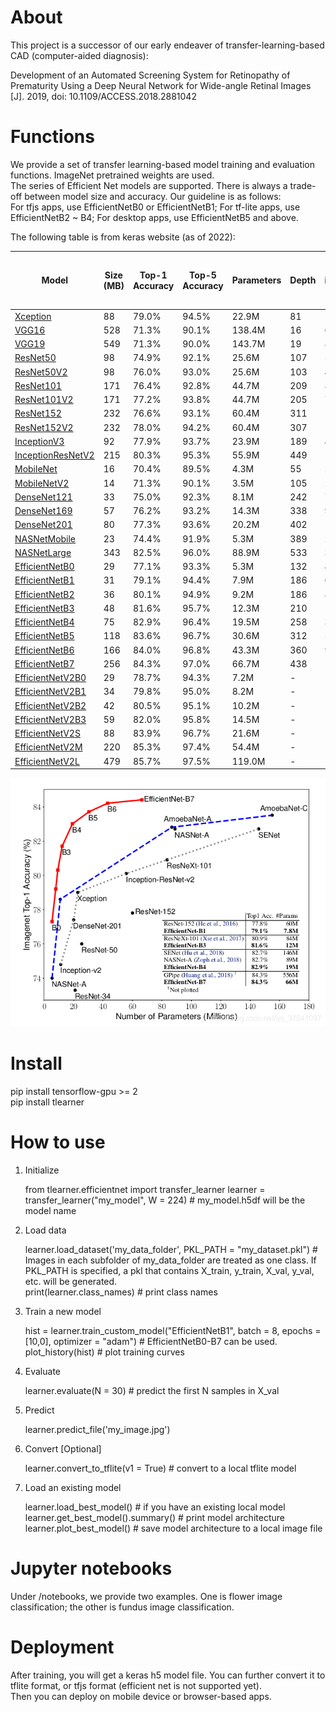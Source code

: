 # About

This project is a successor of our early endeaver of transfer-learning-based CAD (computer-aided diagnosis):   
    
<p>Development of an Automated Screening System for Retinopathy of Prematurity Using a Deep Neural Network for Wide-angle Retinal Images [J]. 2019, doi: 10.1109/ACCESS.2018.2881042</p>


# Functions

We provide a set of transfer learning-based model training and evaluation functions. ImageNet pretrained weights are used.   
The series of Efficient Net models are supported. 
There is always a trade-off between model size and accuracy. Our guideline is as follows:     
For tfjs apps, use EfficientNetB0 or EfficientNetB1; For tf-lite apps, use EfficientNetB2 ~ B4; For desktop apps, use EfficientNetB5 and above. 

The following table is from keras website (as of 2022):
<table>
<thead>
<tr>
<th>Model</th>
<th>Size (MB)</th>
<th>Top-1 Accuracy</th>
<th>Top-5 Accuracy</th>
<th>Parameters</th>
<th>Depth</th>
<th>Time (ms) per inference step (CPU)</th>
<th>Time (ms) per inference step (GPU)</th>
</tr>
</thead>
<tbody>
<tr>
<td><a href="xception">Xception</a></td>
<td>88</td>
<td>79.0%</td>
<td>94.5%</td>
<td>22.9M</td>
<td>81</td>
<td>109.4</td>
<td>8.1</td>
</tr>
<tr>
<td><a href="vgg/#vgg16-function">VGG16</a></td>
<td>528</td>
<td>71.3%</td>
<td>90.1%</td>
<td>138.4M</td>
<td>16</td>
<td>69.5</td>
<td>4.2</td>
</tr>
<tr>
<td><a href="vgg/#vgg19-function">VGG19</a></td>
<td>549</td>
<td>71.3%</td>
<td>90.0%</td>
<td>143.7M</td>
<td>19</td>
<td>84.8</td>
<td>4.4</td>
</tr>
<tr>
<td><a href="resnet/#resnet50-function">ResNet50</a></td>
<td>98</td>
<td>74.9%</td>
<td>92.1%</td>
<td>25.6M</td>
<td>107</td>
<td>58.2</td>
<td>4.6</td>
</tr>
<tr>
<td><a href="resnet/#resnet50v2-function">ResNet50V2</a></td>
<td>98</td>
<td>76.0%</td>
<td>93.0%</td>
<td>25.6M</td>
<td>103</td>
<td>45.6</td>
<td>4.4</td>
</tr>
<tr>
<td><a href="resnet/#resnet101-function">ResNet101</a></td>
<td>171</td>
<td>76.4%</td>
<td>92.8%</td>
<td>44.7M</td>
<td>209</td>
<td>89.6</td>
<td>5.2</td>
</tr>
<tr>
<td><a href="resnet/#resnet101v2-function">ResNet101V2</a></td>
<td>171</td>
<td>77.2%</td>
<td>93.8%</td>
<td>44.7M</td>
<td>205</td>
<td>72.7</td>
<td>5.4</td>
</tr>
<tr>
<td><a href="resnet/#resnet152-function">ResNet152</a></td>
<td>232</td>
<td>76.6%</td>
<td>93.1%</td>
<td>60.4M</td>
<td>311</td>
<td>127.4</td>
<td>6.5</td>
</tr>
<tr>
<td><a href="resnet/#resnet152v2-function">ResNet152V2</a></td>
<td>232</td>
<td>78.0%</td>
<td>94.2%</td>
<td>60.4M</td>
<td>307</td>
<td>107.5</td>
<td>6.6</td>
</tr>
<tr>
<td><a href="inceptionv3">InceptionV3</a></td>
<td>92</td>
<td>77.9%</td>
<td>93.7%</td>
<td>23.9M</td>
<td>189</td>
<td>42.2</td>
<td>6.9</td>
</tr>
<tr>
<td><a href="inceptionresnetv2">InceptionResNetV2</a></td>
<td>215</td>
<td>80.3%</td>
<td>95.3%</td>
<td>55.9M</td>
<td>449</td>
<td>130.2</td>
<td>10.0</td>
</tr>
<tr>
<td><a href="mobilenet">MobileNet</a></td>
<td>16</td>
<td>70.4%</td>
<td>89.5%</td>
<td>4.3M</td>
<td>55</td>
<td>22.6</td>
<td>3.4</td>
</tr>
<tr>
<td><a href="mobilenet/#mobilenetv2-function">MobileNetV2</a></td>
<td>14</td>
<td>71.3%</td>
<td>90.1%</td>
<td>3.5M</td>
<td>105</td>
<td>25.9</td>
<td>3.8</td>
</tr>
<tr>
<td><a href="densenet/#densenet121-function">DenseNet121</a></td>
<td>33</td>
<td>75.0%</td>
<td>92.3%</td>
<td>8.1M</td>
<td>242</td>
<td>77.1</td>
<td>5.4</td>
</tr>
<tr>
<td><a href="densenet/#densenet169-function">DenseNet169</a></td>
<td>57</td>
<td>76.2%</td>
<td>93.2%</td>
<td>14.3M</td>
<td>338</td>
<td>96.4</td>
<td>6.3</td>
</tr>
<tr>
<td><a href="densenet/#densenet201-function">DenseNet201</a></td>
<td>80</td>
<td>77.3%</td>
<td>93.6%</td>
<td>20.2M</td>
<td>402</td>
<td>127.2</td>
<td>6.7</td>
</tr>
<tr>
<td><a href="nasnet/#nasnetmobile-function">NASNetMobile</a></td>
<td>23</td>
<td>74.4%</td>
<td>91.9%</td>
<td>5.3M</td>
<td>389</td>
<td>27.0</td>
<td>6.7</td>
</tr>
<tr>
<td><a href="nasnet/#nasnetlarge-function">NASNetLarge</a></td>
<td>343</td>
<td>82.5%</td>
<td>96.0%</td>
<td>88.9M</td>
<td>533</td>
<td>344.5</td>
<td>20.0</td>
</tr>
<tr>
<td><a href="efficientnet/#efficientnetb0-function">EfficientNetB0</a></td>
<td>29</td>
<td>77.1%</td>
<td>93.3%</td>
<td>5.3M</td>
<td>132</td>
<td>46.0</td>
<td>4.9</td>
</tr>
<tr>
<td><a href="efficientnet/#efficientnetb1-function">EfficientNetB1</a></td>
<td>31</td>
<td>79.1%</td>
<td>94.4%</td>
<td>7.9M</td>
<td>186</td>
<td>60.2</td>
<td>5.6</td>
</tr>
<tr>
<td><a href="efficientnet/#efficientnetb2-function">EfficientNetB2</a></td>
<td>36</td>
<td>80.1%</td>
<td>94.9%</td>
<td>9.2M</td>
<td>186</td>
<td>80.8</td>
<td>6.5</td>
</tr>
<tr>
<td><a href="efficientnet/#efficientnetb3-function">EfficientNetB3</a></td>
<td>48</td>
<td>81.6%</td>
<td>95.7%</td>
<td>12.3M</td>
<td>210</td>
<td>140.0</td>
<td>8.8</td>
</tr>
<tr>
<td><a href="efficientnet/#efficientnetb4-function">EfficientNetB4</a></td>
<td>75</td>
<td>82.9%</td>
<td>96.4%</td>
<td>19.5M</td>
<td>258</td>
<td>308.3</td>
<td>15.1</td>
</tr>
<tr>
<td><a href="efficientnet/#efficientnetb5-function">EfficientNetB5</a></td>
<td>118</td>
<td>83.6%</td>
<td>96.7%</td>
<td>30.6M</td>
<td>312</td>
<td>579.2</td>
<td>25.3</td>
</tr>
<tr>
<td><a href="efficientnet/#efficientnetb6-function">EfficientNetB6</a></td>
<td>166</td>
<td>84.0%</td>
<td>96.8%</td>
<td>43.3M</td>
<td>360</td>
<td>958.1</td>
<td>40.4</td>
</tr>
<tr>
<td><a href="efficientnet/#efficientnetb7-function">EfficientNetB7</a></td>
<td>256</td>
<td>84.3%</td>
<td>97.0%</td>
<td>66.7M</td>
<td>438</td>
<td>1578.9</td>
<td>61.6</td>
</tr>
<tr>
<td><a href="efficientnet_v2/#efficientnetv2b0-function">EfficientNetV2B0</a></td>
<td>29</td>
<td>78.7%</td>
<td>94.3%</td>
<td>7.2M</td>
<td>-</td>
<td>-</td>
<td>-</td>
</tr>
<tr>
<td><a href="efficientnet_v2/#efficientnetv2b1-function">EfficientNetV2B1</a></td>
<td>34</td>
<td>79.8%</td>
<td>95.0%</td>
<td>8.2M</td>
<td>-</td>
<td>-</td>
<td>-</td>
</tr>
<tr>
<td><a href="efficientnet_v2/#efficientnetv2b2-function">EfficientNetV2B2</a></td>
<td>42</td>
<td>80.5%</td>
<td>95.1%</td>
<td>10.2M</td>
<td>-</td>
<td>-</td>
<td>-</td>
</tr>
<tr>
<td><a href="efficientnet_v2/#efficientnetv2b3-function">EfficientNetV2B3</a></td>
<td>59</td>
<td>82.0%</td>
<td>95.8%</td>
<td>14.5M</td>
<td>-</td>
<td>-</td>
<td>-</td>
</tr>
<tr>
<td><a href="efficientnet_v2/#efficientnetv2s-function">EfficientNetV2S</a></td>
<td>88</td>
<td>83.9%</td>
<td>96.7%</td>
<td>21.6M</td>
<td>-</td>
<td>-</td>
<td>-</td>
</tr>
<tr>
<td><a href="efficientnet_v2/#efficientnetv2m-function">EfficientNetV2M</a></td>
<td>220</td>
<td>85.3%</td>
<td>97.4%</td>
<td>54.4M</td>
<td>-</td>
<td>-</td>
<td>-</td>
</tr>
<tr>
<td><a href="efficientnet_v2/#efficientnetv2l-function">EfficientNetV2L</a></td>
<td>479</td>
<td>85.7%</td>
<td>97.5%</td>
<td>119.0M</td>
<td>-</td>
<td>-</td>
<td>-</td>
</tr>
</tbody>
</table>

<img src="efficientnets.png">

# Install

pip install tensorflow-gpu >= 2  
pip install tlearner

# How to use

1. Initialize

    from tlearner.efficientnet import transfer_learner
    learner = transfer_learner("my_model", W = 224) # my_model.h5df will be the model name

2. Load data

    learner.load_dataset('my_data_folder', PKL_PATH = "my_dataset.pkl") # Images in each subfolder of my_data_folder are treated as one class. If PKL_PATH is specified, a pkl that contains X_train, y_train, X_val, y_val, etc. will be generated.   
    print(learner.class_names) # print class names   

3. Train a new model

    hist = learner.train_custom_model("EfficientNetB1", batch = 8, epochs = [10,0], optimizer = "adam") # EfficientNetB0-B7 can be used.  
    plot_history(hist) # plot training curves

4. Evaluate
   
   learner.evaluate(N = 30) # predict the first N samples in X_val

5. Predict

    learner.predict_file('my_image.jpg')

6. Convert [Optional]
   
   learner.convert_to_tflite(v1 = True) # convert to a local tflite model

7. Load an existing model

   learner.load_best_model() # if you have an existing local model  
   learner.get_best_model().summary() # print model architecture  
   learner.plot_best_model() # save model architecture to a local image file

# Jupyter notebooks

Under /notebooks, we provide two examples. One is flower image classification; the other is fundus image classification.

# Deployment

After training, you will get a keras h5 model file. You can further convert it to tflite format, or tfjs format (efficient net is not supported yet).  
Then you can deploy on mobile device or browser-based apps.
